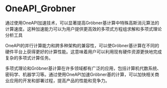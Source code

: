 # OneAPI_Grobner

通过使用OneAPI加速技术，可以显著提高Gröbner基计算中特殊高斯消元算法的计算速度。这种加速能力可以为用户提供更高效的多项式方程组求解和多项式理论分析工具

OneAPI的并行计算能力和跨多种架构的兼容性，可以使Gröbner基计算在不同的硬件平台上获得更好的计算性能。这意味着用户可以利用现有硬件资源更快地完成复杂的多项式计算任务。

多项式理论和Gröbner基计算在许多领域都有广泛的应用，包括计算机代数系统、密码学、机器学习等。通过使用OneAPI加速Gröbner基的计算，可以加快相关商业应用的开发和部署过程，提高产品的性能和竞争力。

